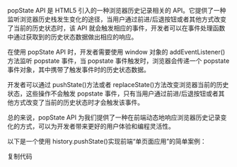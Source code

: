 popState API 是 HTML5 引入的一种浏览器历史记录相关的 API。它提供了一种监听浏览器历史栈发生变化的途径，当用户通过前进/后退按钮或者其他方式改变了当前的历史状态时，该 API 就会触发相应的事件，开发者可以在事件处理函数中通过获取到的历史状态数据做出相应的响应。

在使用 popState API 时，开发者需要使用 window 对象的 addEventListener()方法监听 popstate 事件，当 popstate 事件触发时，浏览器会传递一个 popstate 事件对象，其中携带了触发事件时的历史状态数据。

开发者可以通过 pushState()方法或者 replaceState()方法改变浏览器当前的历史状态，这些操作不会触发 popstate 事件，只有当用户通过前进/后退按钮或者其他方式改变了当前的历史状态时才会触发该事件。

总的来说，popState API 为我们提供了一种在前端动态地响应浏览器历史记录变化的方式，可以为开发者带来更好的用户体验和编程灵活性。

以下是一个使用 history.pushState()实现前端“单页面应用”的简单案例：

复制代码

<!DOCTYPE html>
<html lang="en">
<head>
    <meta charset="UTF-8">
    <title>Push State Example</title>
    <script>
        // 监听页面的 load 事件，然后通过 pushState() 修改 URL
        window.addEventListener('load', function() {
            history.pushState({
                page: 'home'
            }, 'Home', '/');
        });

        // 监听“点击链接”事件，然后使用 pushState() 修改 URL，并通过 AJAX 获取并渲染新内容
        document.addEventListener('click', function(event) {
            console.log("监听“点击链接”事件",event);
            // 点击的是内部链接
            if (event.target.tagName === 'A') {
                event.preventDefault();  // 阻止默认跳转事件
                var url = event.target.getAttribute('href');
                var title = event.target.textContent;

                // 使用 pushState() 修改 URL
                history.pushState({
                    page: url.split('/').pop()  // 使用 URL 最后一部分作为状态数据
                }, title, url);

                // 异步获取并渲染新内容
                // var xhr = new XMLHttpRequest();
                // xhr.open('GET', url);
                // xhr.onload = function() {
                    document.getElementById('content').innerHTML = title;
                // };
                // xhr.send();
            }
        });

        // 监听 popstate 事件，然后使用 AJAX 获取并渲染历史记录对应的内容
        window.addEventListener('popstate', function(event) {
            console.log("popstate 事件",event);
            // 如果历史记录中有状态数据，并且其中包含页面的标识符
            if (event.state && event.state.page) {
                var url = '/' + event.state.page;  // 根据状态数据拼接出 URL
                // var xhr = new XMLHttpRequest();
                // xhr.open('GET', url);
                // xhr.onload = function() {
                    document.getElementById('content').innerHTML = url;
                };
                // xhr.send();
        });
    </script>

</head>
<body>
    <nav>
        <ul>
            <li><a href="/home">Home</a></li>
            <li><a href="/about">About</a></li>
            <li><a href="/contact">Contact</a></li>
        </ul>
    </nav>
    <div id="content">
        <h1>Home Page</h1>
    </div>
</body>
</html>
复制代码

在这个例子中，我们使用了 history.pushState()方法来修改 URL，从而实现单页面应用的效果。当点击导航栏中的链接时，我们阻止默认的跳转事件（即页面刷新），然后通过 pushState()方法修改 URL，使用异步请求获取新的内容并渲染到页面上。在前进后退时，我们监听了 popstate 事件，并在事件处理函数中根据历史记录中保存的状态数据使用异步请求获取并渲染历史对应的内容。
